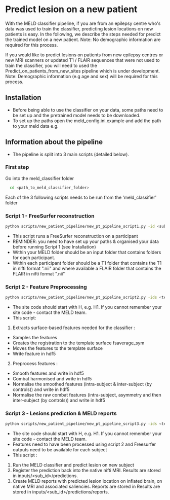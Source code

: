 # Predict lesion on a new patient 

With the MELD classifier pipeline, if you are from an epilepsy centre who's data was used to train the classifier, predicting lesion locations on new patients is easy. In the following, we describe the steps needed for predict the trained model on a new patient. 
Note: No demographic information are required for this process.

If you would like to predict lesions on patients from new epilepsy centres or new MRI scanners or updated T1 / FLAIR sequences that were not used to train the classifier, you will need to used the Predict_on_patients_from_new_sites pipeline which is under development.
Note: Demographic information (e.g age and sex) will be required for this process.

## Installation
- Before being able to use the classifier on your data, some paths need to be set up and the pretrained model needs to be downloaded. 
- To set up the paths open the meld_config.ini.example and add the path to your meld data e.g. 

## Information about the pipeline
- The pipeline is split into 3 main scripts (detailed below). 

### First step 
Go into the meld_classifier folder 
```bash
  cd <path_to_meld_classifier_folder>
```
Each of the 3 following scripts needs to be run from the 'meld_classifier' folder

### Script 1 - FreeSurfer reconstruction
```bash
python scripts/new_patient_pipeline/new_pt_pipeline_script1.py -id <sub_id>
```
- This script runs a FreeSurfer reconstruction on a participant
- REMINDER: you need to have set up your paths & organised your data before running Script 1 (see Installation)
- Within your  MELD folder should be an input folder that contains folders for each participant. 
- Within each participant folder should be a T1 folder that contains the T1 in nifti format ".nii" and where available a FLAIR folder that contains the FLAIR in nifti format ".nii"

### Script 2 - Feature Preprocessing
```bash
python scripts/new_patient_pipeline/new_pt_pipeline_script2.py -ids <text_file_with_subjects_ids> - site <site_code>
```
- The site code should start with H, e.g. H1. If you cannot remember your site code - contact the MELD team.
- This script:
1. Extracts surface-based features needed for the classifier :
* Samples the features
* Creates the registration to the template surface fsaverage_sym
* Moves the features to the template surface
* Write feature in hdf5
2. Preprocess features : 
* Smooth features and write in hdf5
* Combat harmonised and write in hdf5
* Normalise the smoothed features (intra-subject & inter-subject (by controls)) and write in hdf5
* Normalise the raw combat features (intra-subject, asymmetry and then inter-subject (by controls)) and write in hdf5

### Script 3 - Lesions prediction & MELD reports
```bash
python scripts/new_patient_pipeline/new_pt_pipeline_script3.py -ids <text_file_with_subjects_ids> - site <site_code>
```
- The site code should start with H, e.g. H1. If you cannot remember your site code - contact the MELD team.
- Features need to have been processed using script 2 and Freesurfer outputs need to be available for each subject
- This script : 
1. Run the MELD classifier and predict lesion on new subject
2. Register the prediction back into the native nifti MRI. Results are stored in inputs/<sub_id>/predictions.
3. Create MELD reports with predicted lesion location on inflated brain, on native MRI and associated saliencies. Reports are stored in Results are stored in inputs/<sub_id>/predictions/reports.

